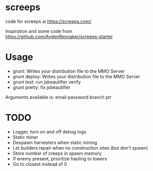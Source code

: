 # screeps
code for screeps ai https://screeps.com/

Inspiration and some code from https://github.com/AydenRennaker/screeps-starter


# Usage
* grunt: Writes your distribution file to the MMO Server
* grunt deploy:  Writes your distribution file to the MMO Server
* grunt test: run jsbeautifier verify
* grunt pretty: fix jsbeautifier 

Arguments available is:
email
password
branch
ptr


# TODO
* Logger, turn on and off debug logs
* Static miner
* Despawn harvesters when static mining
* Let builders repair when no construction sites (but don't spawn)
* Store number of creeps in spawn memory
* If enemy present, prioritize hauling to towers
* Go to closest instead of 0
